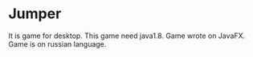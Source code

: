 # Jumper
It is game for desktop. This game need java1.8. Game wrote on JavaFX.
Game is on russian language.
